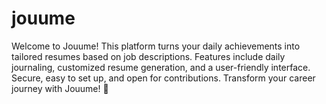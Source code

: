 # jouume
Welcome to Jouume! This platform turns your daily achievements into tailored resumes based on job descriptions. Features include daily journaling, customized resume generation, and a user-friendly interface. Secure, easy to set up, and open for contributions. Transform your career journey with Jouume! 🌟
